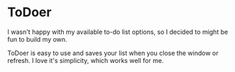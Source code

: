# ToDoer

I wasn't happy with my available to-do list options, so I decided to might be fun to build my own.

ToDoer is easy to use and saves your list when you close the window or refresh. I love it's simplicity, which works well for me.
